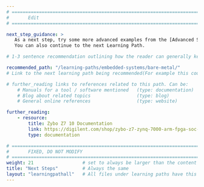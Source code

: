 ```yaml
---
# ================================================================================
#       Edit
# ================================================================================

next_step_guidance: >
   As a next step, try some more advanced examples from the [Advanced SoC education kit](https://github.com/arm-university/Advanced-System-on-Chip-Design-Education-Kit). 
   You can also continue to the next Learning Path. 

# 1-3 sentence recommendation outlining how the reader can generally keep learning about these topics, and a specific explanation of why the next step is being recommended.

recommended_path: "/learning-paths/embedded-systems/bare-metal/"
# Link to the next learning path being recommended(For example this could be /learning-paths/servers-and-cloud-computing/mongodb).

# further_reading links to references related to this path. Can be:
    # Manuals for a tool / software mentioned   (type: documentation)
    # Blog about related topics                 (type: blog)
    # General online references                 (type: website) 

further_reading:
    - resource:
        title: Zybo Z7 10 Documentation
        link: https://digilent.com/shop/zybo-z7-zynq-7000-arm-fpga-soc-development-board/
        type: documentation

# ================================================================================
#       FIXED, DO NOT MODIFY
# ================================================================================
weight: 21                  # set to always be larger than the content in this path, and one more than 'review'
title: "Next Steps"         # Always the same
layout: "learningpathall"   # All files under learning paths have this same wrapper
---
```

